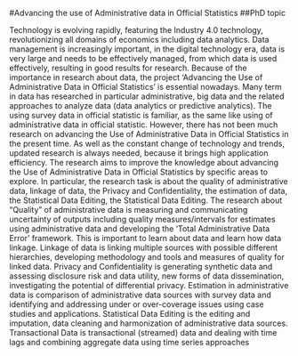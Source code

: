 #Advancing the use of Administrative data in Official Statistics
##PhD topic

Technology is evolving rapidly, featuring the Industry 4.0 technology, revolutionizing all domains of economics including data 
analytics. Data management is increasingly important, in the digital technology era, data is very large and needs to be 
effectively managed, from which data is used effectively, resulting in good results for research. Because of the importance in 
research about data, the project ‘Advancing the Use of Administrative Data in Official Statistics’ is essential nowadays. Many 
term in data has researched in particular administrative, big data and the related approaches to analyze data (data analytics 
or predictive analytics). The using survey data in official statistic is familiar, as the same like using of administrative 
data in official statistic. However, there has not been much research on advancing the Use of Administrative Data in Official 
Statistics in the present time. As well as the constant change of technology and trends, updated research is always needed, 
because it brings high application efficiency.
The research aims to improve the knowledge about advancing the Use of Administrative Data in Official Statistics by 
specific areas to explore. In particular, the research task is about the quality of administrative data, linkage of data, the 
Privacy and Confidentiality, the estimation of data, the Statistical Data Editing, the Statistical Data Editing.
The research about “Quality” of administrative data is measuring and communicating uncertainty of outputs including quality 
measures/intervals for estimates using administrative data and developing the ‘Total Administrative Data Error’ framework.
This is important to learn about data and learn how data linkage. Linkage of data is linking multiple sources with possible 
different hierarchies, developing methodology and tools and measures of quality for linked data.
Privacy and Confidentiality is generating synthetic data and assessing disclosure risk and data utility, new forms of data 
dissemination, investigating the potential of differential privacy.
Estimation in administrative data is comparison of administrative data sources with survey data and identifying and addressing 
under or over-coverage issues using case studies and applications.
Statistical Data Editing is the editing and imputation, data cleaning and harmonization of administrative data sources. 
Transactional Data is transactional (streamed) data and dealing with time lags and combining aggregate data using time series 
approaches



